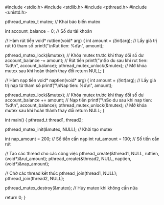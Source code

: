 #include <stdio.h>
#include <stdlib.h>
#include <pthread.h>
#include <unistd.h>

pthread_mutex_t mutex; // Khai báo biến mutex

int account_balance = 0; // Số dư tài khoản

// Hàm rút tiền
void* ruttien(void* arg) {
    int amount = *((int*)arg); // Lấy giá trị rút từ tham số
    printf("\nRut tien: %d\n", amount);

pthread_mutex_lock(&mutex); // Khóa mutex trước khi thay đổi số dư
    account_balance -= amount; // Rút tiền
    printf("\nSo du sau khi rut tien: %d\n", account_balance);
    pthread_mutex_unlock(&mutex); // Mở khóa mutex sau khi hoàn thành thay đổi
    return NULL;
}

// Hàm nạp tiền
void* naptien(void* arg) {
    int amount = *((int*)arg); // Lấy giá trị nạp từ tham số
    printf("\nNap tien: %d\n", amount);

pthread_mutex_lock(&mutex); // Khóa mutex trước khi thay đổi số dư
    account_balance += amount; // Nạp tiền
    printf("\nSo du sau khi nap tien: %d\n", account_balance);
    pthread_mutex_unlock(&mutex); // Mở khóa mutex sau khi hoàn thành thay đổi
    return NULL;
}

int main() {
    pthread_t thread1, thread2;

pthread_mutex_init(&mutex, NULL); // Khởi tạo mutex

int nap_amount = 200; // Số tiền cần nạp
    int rut_amount = 100; // Số tiền cần rút

// Tạo các thread cho các công việc
    pthread_create(&thread1, NULL, ruttien, (void*)&rut_amount);
    pthread_create(&thread2, NULL, naptien, (void*)&nap_amount);

// Chờ các thread kết thúc
    pthread_join(thread1, NULL);
    pthread_join(thread2, NULL);

pthread_mutex_destroy(&mutex); // Hủy mutex khi không cần nữa

return 0;
}
